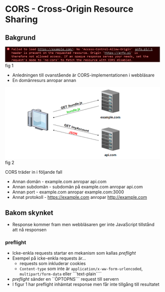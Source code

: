 # CORS - Cross-Origin Resource Sharing

## Bakgrund

<img src="images/cors-fail.png">
fig 1

* Anledningen till ovanstående är CORS-implementationen i webbläsare
* En domänresurs anropar annan

<img src="images/cors-fail2.png">
fig 2

CORS träder in i följande fall

* Annan domän - example.com anropar api.com
* Annan subdomän - subdomän på example.com anropar api.com
* Annan port - example.com anropar example.com:3000
* Annat protokoll - https://example.com anropar http://example.com

## Bakom skynket

* Response kommer fram men webbläsaren ger inte JavaScript tillstånd att nå responsen

### preflight

* Icke-enkla requests startar en mekanism som kallas *preflight*
* Exempel på icke-enkla requests är...
  * requests som inkluderar cookies
  * ```Content-type``` som inte är ```application/x-ww-form-urlencoded```, ```multipart/form-data``` eller ```text-plain````
* *preflight* sänder en ``ÒPTOPNS``` request till servern
* I figur 1 har preflight inhämtat response men får inte tillgång till resultatet
